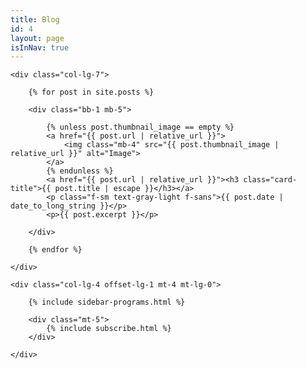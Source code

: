```yaml
---
title: Blog
id: 4
layout: page
isInNav: true
---
```


<div class="row">

    <div class="col-lg-7">

        {% for post in site.posts %}

        <div class="bb-1 mb-5">

            {% unless post.thumbnail_image == empty %}
            <a href="{{ post.url | relative_url }}">
                <img class="mb-4" src="{{ post.thumbnail_image | relative_url }}" alt="Image">
            </a>
            {% endunless %}
            <a href="{{ post.url | relative_url }}"><h3 class="card-title">{{ post.title | escape }}</h3></a>
            <p class="f-sm text-gray-light f-sans">{{ post.date | date_to_long_string }}</p>
            <p>{{ post.excerpt }}</p>

        </div>

        {% endfor %}

    </div>

    <div class="col-lg-4 offset-lg-1 mt-4 mt-lg-0">

        {% include sidebar-programs.html %}

        <div class="mt-5">
            {% include subscribe.html %}
        </div>

    </div>

</div>